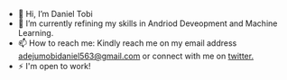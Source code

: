 - 👋 Hi, I’m Daniel Tobi<br>
- 🌱 I’m currently refining my skills in Andriod Deveopment and Machine Learning.
- 📫 How to reach me: Kindly reach me on my email address adejumobidaniel563@gmail.com or connect with me on [twitter.](https://twitter.com/DanielTobi0)
- ⚡ I'm open to work!
